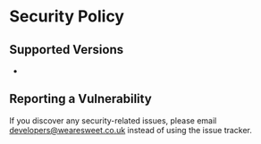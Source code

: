 # Security Policy

## Supported Versions

-

## Reporting a Vulnerability

If you discover any security-related issues, please email developers@wearesweet.co.uk instead of using the issue tracker.
